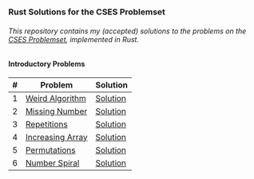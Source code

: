 ### Rust Solutions for the CSES Problemset

###### This repository contains my (accepted) solutions to the problems on the [CSES Problemset](https://cses.fi), implemented in Rust.

#### Introductory Problems

| # | Problem | Solution |
|---|---|---|
| 1 | [Weird Algorithm](https://cses.fi/problemset/task/1068) | [Solution](./Introductory%20Problems/src/1.%20Weird%20Algorithm.rs) |
| 2 | [Missing Number](https://cses.fi/problemset/task/1083) | [Solution](./Introductory%20Problems/src/2.%20Missing%20Number.rs) |
| 3 | [Repetitions](https://cses.fi/problemset/task/1069) | [Solution](./Introductory%20Problems/src/3.%20Repetitions.rs) |
| 4 | [Increasing Array](https://cses.fi/problemset/task/1094) | [Solution](./Introductory%20Problems/src/4.%20Increasing%20Array.rs) |
| 5 | [Permutations](https://cses.fi/problemset/task/1070) | [Solution](./Introductory%20Problems/src/5.%20Permutations.rs) |
| 6 | [Number Spiral](https://cses.fi/problemset/task/1071) | [Solution](./Introductory%20Problems/src/6.%20Number%20Spiral.rs) |